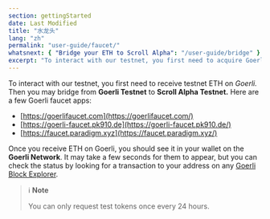```yaml
---
section: gettingStarted
date: Last Modified
title: "水龙头"
lang: "zh"
permalink: "user-guide/faucet/"
whatsnext: { "Bridge your ETH to Scroll Alpha": "/user-guide/bridge" }
excerpt: "To interact with our testnet, you first need to acquire Goerli ETH. There are a few Goerli faucet apps to get you started."
---
```


To interact with our testnet, you first need to receive testnet ETH on _Goerli._ Then you may bridge from **Goerli Testnet** to **Scroll Alpha Testnet.** Here are a few Goerli faucet apps:

- [https://goerlifaucet.com](https://goerlifaucet.com/)
- [https://goerli-faucet.pk910.de](https://goerli-faucet.pk910.de/)
- [https://faucet.paradigm.xyz](https://faucet.paradigm.xyz/)

Once you receive ETH on Goerli, you should see it in your wallet on the **Goerli Network**. It may take a few seconds for them to appear, but you can check the status by looking for a transaction to your address on any [Goerli Block Explorer](https://goerli.etherscan.io/).

> ℹ️ **Note**
>
> You can only request test tokens once every 24 hours.
